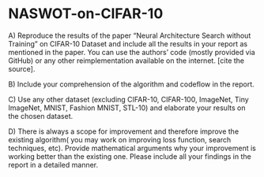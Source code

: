 # NASWOT-on-CIFAR-10

A) Reproduce the results of the paper “Neural Architecture Search without Training” on
CIFAR-10 Dataset and include all the results in your report as mentioned in the paper.
You can use the authors’ code (mostly provided via GitHub) or any other
reimplementation available on the internet. [cite the source].

B) Include your comprehension of the algorithm and codeflow in the report. 

C) Use any other dataset (excluding CIFAR-10, CIFAR-100, ImageNet, Tiny ImageNet,
MNIST, Fashion MNIST, STL-10) and elaborate your results on the chosen dataset.

D) There is always a scope for improvement and therefore improve the existing algorithm(
you may work on improving loss function, search techniques, etc). Provide mathematical
arguments why your improvement is working better than the existing one. Please include all
your findings in the report in a detailed manner.
